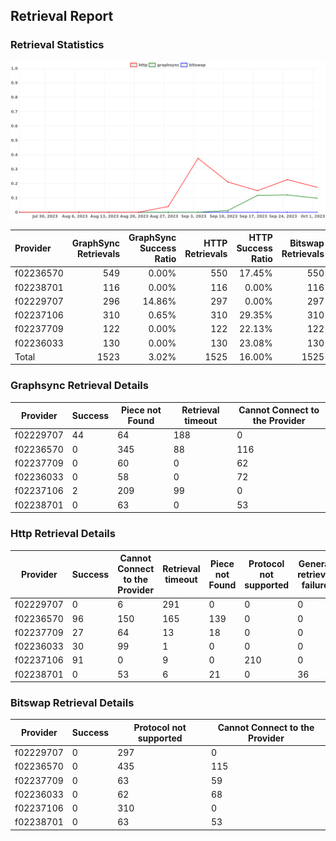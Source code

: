 ## Retrieval Report
### Retrieval Statistics
<img src="https://raw.githubusercontent.com/data-preservation-programs/filplus-checker-assets/main/filecoin-project/filecoin-plus-large-datasets/issues/1995/1696556933044.png"/>

| Provider  | GraphSync Retrievals | GraphSync Success Ratio | HTTP Retrievals | HTTP Success Ratio | Bitswap Retrievals | Bitswap Success Ratio |
| :-------- | -------------------: | ----------------------: | --------------: | -----------------: | -----------------: | --------------------: |
| f02236570 |                  549 |                   0.00% |             550 |             17.45% |                550 |                 0.00% |
| f02238701 |                  116 |                   0.00% |             116 |              0.00% |                116 |                 0.00% |
| f02229707 |                  296 |                  14.86% |             297 |              0.00% |                297 |                 0.00% |
| f02237106 |                  310 |                   0.65% |             310 |             29.35% |                310 |                 0.00% |
| f02237709 |                  122 |                   0.00% |             122 |             22.13% |                122 |                 0.00% |
| f02236033 |                  130 |                   0.00% |             130 |             23.08% |                130 |                 0.00% |
| Total     |                 1523 |                   3.02% |            1525 |             16.00% |               1525 |                 0.00% |

### Graphsync Retrieval Details
| Provider  | Success | Piece not Found | Retrieval timeout | Cannot Connect to the Provider |
| --------- | ------- | --------------- | ----------------- | ------------------------------ |
| f02229707 | 44      | 64              | 188               | 0                              |
| f02236570 | 0       | 345             | 88                | 116                            |
| f02237709 | 0       | 60              | 0                 | 62                             |
| f02236033 | 0       | 58              | 0                 | 72                             |
| f02237106 | 2       | 209             | 99                | 0                              |
| f02238701 | 0       | 63              | 0                 | 53                             |

### Http Retrieval Details
| Provider  | Success | Cannot Connect to the Provider | Retrieval timeout | Piece not Found | Protocol not supported | General retrieval failure |
| --------- | ------- | ------------------------------ | ----------------- | --------------- | ---------------------- | ------------------------- |
| f02229707 | 0       | 6                              | 291               | 0               | 0                      | 0                         |
| f02236570 | 96      | 150                            | 165               | 139             | 0                      | 0                         |
| f02237709 | 27      | 64                             | 13                | 18              | 0                      | 0                         |
| f02236033 | 30      | 99                             | 1                 | 0               | 0                      | 0                         |
| f02237106 | 91      | 0                              | 9                 | 0               | 210                    | 0                         |
| f02238701 | 0       | 53                             | 6                 | 21              | 0                      | 36                        |

### Bitswap Retrieval Details
| Provider  | Success | Protocol not supported | Cannot Connect to the Provider |
| --------- | ------- | ---------------------- | ------------------------------ |
| f02229707 | 0       | 297                    | 0                              |
| f02236570 | 0       | 435                    | 115                            |
| f02237709 | 0       | 63                     | 59                             |
| f02236033 | 0       | 62                     | 68                             |
| f02237106 | 0       | 310                    | 0                              |
| f02238701 | 0       | 63                     | 53                             |
